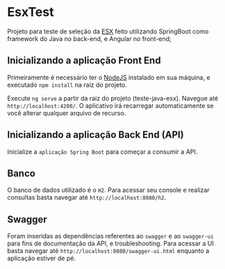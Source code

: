 # EsxTest

Projeto para teste de seleção da [ESX](https://www.esx.com.br/) feito utilizando SpringBoot como framework do Java no back-end, e Angular no front-end;

## Inicializando a aplicação Front End

Primeiramente é necessário ter o [NodeJS](https://nodejs.org/en/download/) instalado em sua máquina, e executado `npm install` na raiz do projeto.

Execute `ng serve` a partir da raiz do projeto (teste-java-esx). Navegue até `http://localhost:4200/`. O aplicativo irá recarregar automaticamente se você alterar qualquer arquivo de recurso.

## Inicializando a aplicação Back End (API)

Inicialize a `aplicação Spring Boot` para começar a consumir a API.

## Banco

O banco de dados utilizado é o `H2`. Para acessar seu console e realizar consultas basta navegar até `http://localhost:8080/h2`.

## Swagger

Foram inseridas as dependências referentes ao `swagger` e ao `swagger-ui` para fins de documentação da API, e troubleshooting. Para acessar a UI basta navegar até `http://localhost:8080/swagger-ui.html`
enquanto a aplicação estiver de pé.
